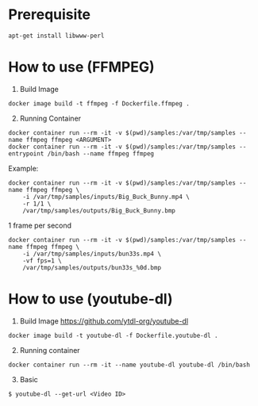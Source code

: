 # Prerequisite
```
apt-get install libwww-perl
```
# How to use (FFMPEG)
1. Build Image
```
docker image build -t ffmpeg -f Dockerfile.ffmpeg .
```
2. Running Container
```
docker container run --rm -it -v $(pwd)/samples:/var/tmp/samples --name ffmpeg ffmpeg <ARGUMENT>
docker container run --rm -it -v $(pwd)/samples:/var/tmp/samples --entrypoint /bin/bash --name ffmpeg ffmpeg
```
Example:

```
docker container run --rm -it -v $(pwd)/samples:/var/tmp/samples --name ffmpeg ffmpeg \
    -i /var/tmp/samples/inputs/Big_Buck_Bunny.mp4 \
    -r 1/1 \
    /var/tmp/samples/outputs/Big_Buck_Bunny.bmp
```

1 frame per second
```
docker container run --rm -it -v $(pwd)/samples:/var/tmp/samples --name ffmpeg ffmpeg \
    -i /var/tmp/samples/inputs/bun33s.mp4 \
    -vf fps=1 \
    /var/tmp/samples/outputs/bun33s_%0d.bmp
```

# How to use (youtube-dl)

1. Build Image
https://github.com/ytdl-org/youtube-dl

```
docker image build -t youtube-dl -f Dockerfile.youtube-dl .
```

2. Running container

```
docker container run --rm -it --name youtube-dl youtube-dl /bin/bash
```

3. Basic

```
$ youtube-dl --get-url <Video ID>
```